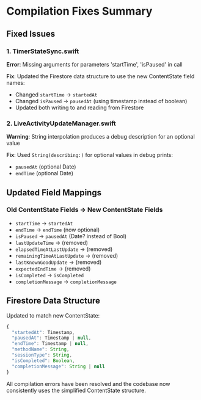 # Compilation Fixes Summary

## Fixed Issues

### 1. TimerStateSync.swift
**Error**: Missing arguments for parameters 'startTime', 'isPaused' in call

**Fix**: Updated the Firestore data structure to use the new ContentState field names:
- Changed `startTime` → `startedAt`
- Changed `isPaused` → `pausedAt` (using timestamp instead of boolean)
- Updated both writing to and reading from Firestore

### 2. LiveActivityUpdateManager.swift
**Warning**: String interpolation produces a debug description for an optional value

**Fix**: Used `String(describing:)` for optional values in debug prints:
- `pausedAt` (optional Date)
- `endTime` (optional Date)

## Updated Field Mappings

### Old ContentState Fields → New ContentState Fields
- `startTime` → `startedAt`
- `endTime` → `endTime` (now optional)
- `isPaused` → `pausedAt` (Date? instead of Bool)
- `lastUpdateTime` → (removed)
- `elapsedTimeAtLastUpdate` → (removed)
- `remainingTimeAtLastUpdate` → (removed)
- `lastKnownGoodUpdate` → (removed)
- `expectedEndTime` → (removed)
- `isCompleted` → `isCompleted`
- `completionMessage` → `completionMessage`

## Firestore Data Structure
Updated to match new ContentState:
```javascript
{
  "startedAt": Timestamp,
  "pausedAt": Timestamp | null,
  "endTime": Timestamp | null,
  "methodName": String,
  "sessionType": String,
  "isCompleted": Boolean,
  "completionMessage": String | null
}
```

All compilation errors have been resolved and the codebase now consistently uses the simplified ContentState structure.